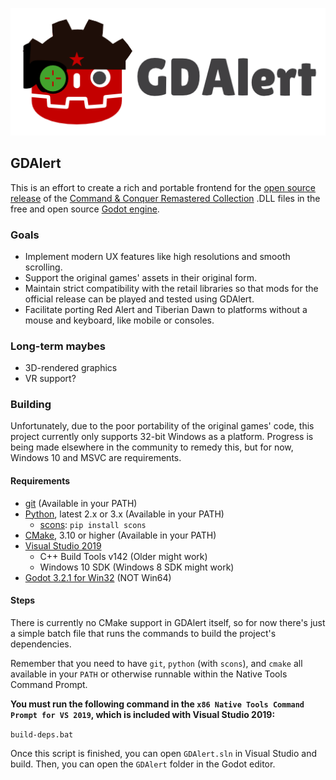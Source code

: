 ![GDAlert logo](/logo.png)

## GDAlert

This is an effort to create a rich and portable frontend for the [open source release](https://github.com/electronicarts/CnC_Remastered_Collection) of the [Command & Conquer Remastered Collection](https://store.steampowered.com/app/1213210/Command__Conquer_Remastered_Collection/) .DLL files in the free and open source [Godot engine](https://godotengine.org/).

### Goals
* Implement modern UX features like high resolutions and smooth scrolling.
* Support the original games' assets in their original form.
* Maintain strict compatibility with the retail libraries so that mods for the official release can be played and tested using GDAlert.
* Facilitate porting Red Alert and Tiberian Dawn to platforms without a mouse and keyboard, like mobile or consoles.

### Long-term maybes
* 3D-rendered graphics
* VR support?

### Building
Unfortunately, due to the poor portability of the original games' code, this project currently only supports 32-bit Windows as a platform. Progress is being made elsewhere in the community to remedy this, but for now, Windows 10 and MSVC are requirements.

#### Requirements
* [git](https://git-scm.com/) (Available in your PATH)
* [Python](https://www.python.org/), latest 2.x or 3.x (Available in your PATH)
  * [scons](https://scons.org/): `pip install scons`
* [CMake](https://cmake.org/), 3.10 or higher (Available in your PATH)
* [Visual Studio 2019](https://visualstudio.microsoft.com/vs/)
  * C++ Build Tools v142 (Older might work)
  * Windows 10 SDK (Windows 8 SDK might work)
* [Godot 3.2.1 for Win32](https://godotengine.org/download/windows) (NOT Win64)

#### Steps
There is currently no CMake support in GDAlert itself, so for now there's just a simple batch file that runs the commands to build the project's dependencies.

Remember that you need to have `git`, `python` (with `scons`), and `cmake` all available in your `PATH` or otherwise runnable within the Native Tools Command Prompt.

**You must run the following command in the `x86 Native Tools Command Prompt for VS 2019`, which is included with Visual Studio 2019:**

`build-deps.bat`

Once this script is finished, you can open `GDAlert.sln` in Visual Studio and build. Then, you can open the `GDAlert` folder in the Godot editor.
